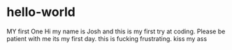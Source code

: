 # hello-world
MY first One
  Hi my name is Josh and this is my first try at coding. Please be patient with me its my first day. this is fucking frustrating.
kiss my ass
